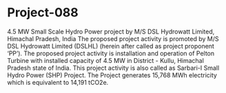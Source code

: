 # Project-088
4.5 MW Small Scale Hydro Power project by M/S DSL Hydrowatt Limited, Himachal Pradesh, India
The proposed project activity is promoted by M/S DSL Hydrowatt Limited (DSLHL) (herein after called as project proponent ‘PP’). The proposed project activity is installation and operation of Pelton Turbine with installed capacity of 4.5 MW in District - Kullu, Himachal Pradesh state of India. This project activity is also called as Sarbari-I Small Hydro Power (SHP) Project. The Project generates 15,768 MWh electricity which is equivalent to 14,191 tCO2e.
